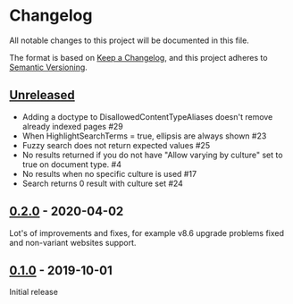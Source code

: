 # Changelog

All notable changes to this project will be documented in this file.

The format is based on [Keep a Changelog](https://keepachangelog.com/en/1.0.0/),
and this project adheres to [Semantic Versioning](https://semver.org/spec/v2.0.0.html).

## [Unreleased]

- Adding a doctype to DisallowedContentTypeAliases doesn't remove already indexed pages #29
- When HighlightSearchTerms = true, ellipsis are always shown #23
- Fuzzy search does not return expected values #25
- No results returned if you do not have "Allow varying by culture" set to true on document type. #4
- No results when no specific culture is used #17
- Search returns 0 result with culture set #24

## [0.2.0] - 2020-04-02
Lot's of improvements and fixes, for example v8.6 upgrade problems fixed and non-variant websites support.

## [0.1.0] - 2019-10-01
Initial release

[unreleased]: https://github.com/skttl/umbraco-fulltextsearch8/compare/v0.2.0...HEAD
[0.2.0]: https://github.com/skttl/umbraco-fulltextsearch8/compare/v0.1.0...v0.2.0
[0.1.0]: https://github.com/skttl/umbraco-fulltextsearch8/releases/tag/v0.1.0
